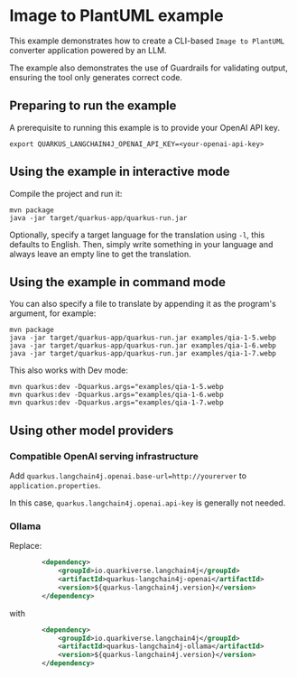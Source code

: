 # Image to PlantUML example

This example demonstrates how to create a CLI-based `Image to PlantUML`
converter application powered by an LLM.

The example also demonstrates the use of Guardrails for validating output,
ensuring the tool only generates correct code.

## Preparing to run the example

A prerequisite to running this example is to provide your OpenAI API key.

```
export QUARKUS_LANGCHAIN4J_OPENAI_API_KEY=<your-openai-api-key>
```

## Using the example in interactive mode

Compile the project and run it:

```
mvn package
java -jar target/quarkus-app/quarkus-run.jar 
```

Optionally, specify a target language for the translation using `-l`, this
defaults to English. Then, simply write something in your language and
always leave an empty line to get the translation.

## Using the example in command mode

You can also specify a file to translate by appending it as the program's argument,
for example:

```
mvn package
java -jar target/quarkus-app/quarkus-run.jar examples/qia-1-5.webp
java -jar target/quarkus-app/quarkus-run.jar examples/qia-1-6.webp
java -jar target/quarkus-app/quarkus-run.jar examples/qia-1-7.webp
```

This also works with Dev mode:
```
mvn quarkus:dev -Dquarkus.args="examples/qia-1-5.webp
mvn quarkus:dev -Dquarkus.args="examples/qia-1-6.webp
mvn quarkus:dev -Dquarkus.args="examples/qia-1-7.webp
```

## Using other model providers

### Compatible OpenAI serving infrastructure

Add `quarkus.langchain4j.openai.base-url=http://yourerver` to `application.properties`.

In this case, `quarkus.langchain4j.openai.api-key` is generally not needed.

### Ollama


Replace:

```xml
        <dependency>
            <groupId>io.quarkiverse.langchain4j</groupId>
            <artifactId>quarkus-langchain4j-openai</artifactId>
            <version>${quarkus-langchain4j.version}</version>
        </dependency>
```

with

```xml
        <dependency>
            <groupId>io.quarkiverse.langchain4j</groupId>
            <artifactId>quarkus-langchain4j-ollama</artifactId>
            <version>${quarkus-langchain4j.version}</version>
        </dependency>
```
